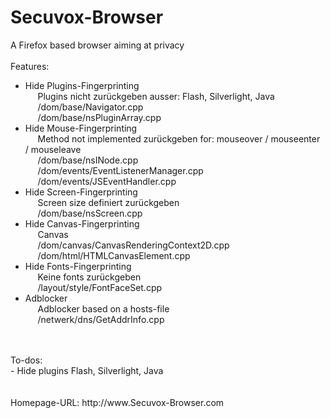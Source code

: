 # Secuvox-Browser
A Firefox based browser aiming at privacy<br>
<br>
Features:<br>
- Hide Plugins-Fingerprinting<br>
&#160;&#160;&#160;&#160;&#160;Plugins nicht zurückgeben ausser: Flash, Silverlight, Java<br>
&#160;&#160;&#160;&#160;&#160;/dom/base/Navigator.cpp<br>
&#160;&#160;&#160;&#160;&#160;/dom/base/nsPluginArray.cpp<br>
- Hide Mouse-Fingerprinting<br>
&#160;&#160;&#160;&#160;&#160;Method not implemented zurückgeben for: mouseover / mouseenter / mouseleave<br>
&#160;&#160;&#160;&#160;&#160;/dom/base/nsINode.cpp<br>
&#160;&#160;&#160;&#160;&#160;/dom/events/EventListenerManager.cpp<br>
&#160;&#160;&#160;&#160;&#160;/dom/events/JSEventHandler.cpp<br>
- Hide Screen-Fingerprinting<br>
&#160;&#160;&#160;&#160;&#160;Screen size definiert zurückgeben<br>
&#160;&#160;&#160;&#160;&#160;/dom/base/nsScreen.cpp<br>
- Hide Canvas-Fingerprinting<br>
&#160;&#160;&#160;&#160;&#160;Canvas<br>
&#160;&#160;&#160;&#160;&#160;/dom/canvas/CanvasRenderingContext2D.cpp<br>
&#160;&#160;&#160;&#160;&#160;/dom/html/HTMLCanvasElement.cpp<br>
- Hide Fonts-Fingerprinting<br>
&#160;&#160;&#160;&#160;&#160;Keine fonts zurückgeben<br>
&#160;&#160;&#160;&#160;&#160;/layout/style/FontFaceSet.cpp<br>
- Adblocker<br>
&#160;&#160;&#160;&#160;&#160;Adblocker based on a hosts-file<br>
&#160;&#160;&#160;&#160;&#160;/netwerk/dns/GetAddrInfo.cpp<br>
<br>
<br>
To-dos:<br>
- Hide plugins Flash, Silverlight, Java<br>
<br>
<br>
Homepage-URL: http://www.Secuvox-Browser.com<br>
